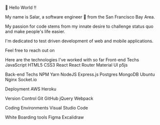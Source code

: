 
👋 Hello World :bangbang:
 

My name is Salar, a software engineer 🌉 from the San Francisco Bay Area.
 

My passion for code stems from my innate desire to challenge status quo and make people's life easier.

I'm dedicated to test driven development of web and mobile applications.

Feel free to reach out on 

 

Here are the technologies I've worked with so far
Front-end Techs
JavaScript HTML5 CSS3 React React Router Material UI p5js

Back-end Techs
NPM Yarn NodeJS Express.js Postgres MongoDB Ubuntu Nginx Socket.io

Deployment
AWS Heroku

Version Control
Git GitHub jQuery Webpack

Coding Environments
Visual Studio Code

White Boarding tools
Figma Excalidraw
